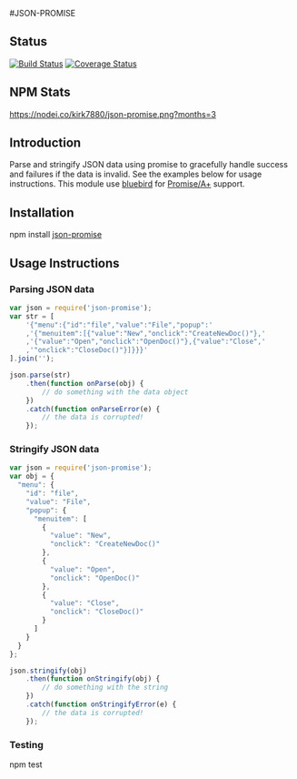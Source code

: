 #JSON-PROMISE

## Status

[![Build Status](https://travis-ci.org/kirk7880/json-promise.svg?branch=master)](https://travis-ci.org/kirk7880/json-promise) [![Coverage Status](https://coveralls.io/repos/kirk7880/json-promise/badge.png?branch=master)](https://coveralls.io/r/kirk7880/json-promise?branch=master)

## NPM Stats
https://nodei.co/kirk7880/json-promise.png?months=3

## Introduction

Parse and stringify JSON data using promise to gracefully 
handle success and failures if the data is invalid. See the
examples below for usage instructions. This module use [bluebird](https://github.com/petkaantonov/bluebird)
for [Promise/A+](http://promisesaplus.com) support.

## Installation
npm install [json-promise](https://www.npmjs.org/package/json-promise)

## Usage Instructions

### Parsing JSON data
```javascript
var json = require('json-promise');
var str = [
	'{"menu":{"id":"file","value":"File","popup":' 
	,'{"menuitem":[{"value":"New","onclick":"CreateNewDoc()"},' 
	,'{"value":"Open","onclick":"OpenDoc()"},{"value":"Close",' 
	,'"onclick":"CloseDoc()"}]}}}'
].join('');

json.parse(str)
	.then(function onParse(obj) {
		// do something with the data object
	})
	.catch(function onParseError(e) {
		// the data is corrupted!
	});
```

### Stringify JSON data
```javascript
var json = require('json-promise');
var obj = {
  "menu": {
    "id": "file",
    "value": "File",
    "popup": {
      "menuitem": [
        {
          "value": "New",
          "onclick": "CreateNewDoc()"
        },
        {
          "value": "Open",
          "onclick": "OpenDoc()"
        },
        {
          "value": "Close",
          "onclick": "CloseDoc()"
        }
      ]
    }
  }
};

json.stringify(obj)
	.then(function onStringify(obj) {
		// do something with the string
	})
	.catch(function onStringifyError(e) {
		// the data is corrupted!
	});
```

### Testing
npm test

